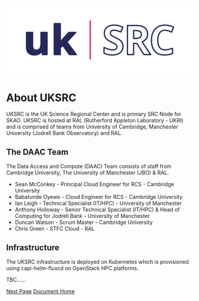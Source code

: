 ![Local Image](images/SKAO_ukSRC_logo_nostrapline_colour_rgb.png)

# About UKSRC

UKSRC is the UK Science Regional Center and is primary SRC Node for SKAO. UKSRC is hosted at RAL (Rutherford Appleton Laboratory - UKRI) and is comprised of teams from University of Cambridge, Manchester University (Jodrell Bank Observatory) and RAL.

## The DAAC Team

The Data Access and Compute (DAAC) Team consists of staff from Cambridge University, The University of Manchester (JBO) & RAL.

* Sean McConkey - Principal Cloud Engineer for RCS - Cambridge University
* Babatunde Oyewo - Cloud Engineer for RCS - Cambridge University
* Ian Leigh - Technical Specialist (IT/HPC) - University of Manchester
* Anthony Holloway - Senior Technical Specialist (IT/HPC) & Head of Computing for Jodrell Bank - University of Manchester
* Duncan Watson - Scrum Master  - Cambridge University
* Chris Green - STFC Cloud - RAL


## Infrastructure

The UKSRC infrastructure is deployed on Kubernetes which is provisioned using capi-helm-fluxcd on OpenStack HPC platforms.

TBC......


[Next Page](./deploy-prereqs.md)
[Document Home](./readme.md)